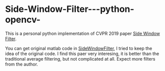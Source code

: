 # Side-Window-Filter---python-opencv-  
This is a personal python implementation of CVPR 2019 paper [Side Window Filter](https://arxiv.org/abs/1905.07177).

You can get original matlab code in [SideWindowFilter](https://github.com/YuanhaoGong/SideWindowFilter), I tried to keep the idea
of the original code. I find this paer very interesing, it is better than the traditional average filtering, but not complicated at 
all. Expect more filters from the author. 

